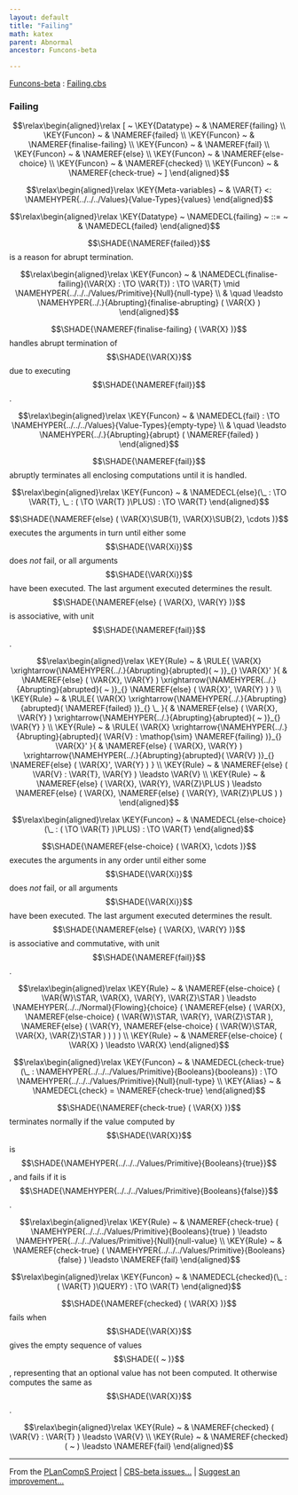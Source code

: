 ```yaml
---
layout: default
title: "Failing"
math: katex
parent: Abnormal
ancestor: Funcons-beta

---
```


[Funcons-beta] : [Failing.cbs]

### Failing
               


$$\relax\begin{aligned}\relax
  [ ~ 
  \KEY{Datatype} ~ & \NAMEREF{failing} \\
  \KEY{Funcon} ~ & \NAMEREF{failed} \\
  \KEY{Funcon} ~ & \NAMEREF{finalise-failing} \\
  \KEY{Funcon} ~ & \NAMEREF{fail} \\
  \KEY{Funcon} ~ & \NAMEREF{else} \\
  \KEY{Funcon} ~ & \NAMEREF{else-choice} \\
  \KEY{Funcon} ~ & \NAMEREF{checked} \\
  \KEY{Funcon} ~ & \NAMEREF{check-true}
  ~ ]
\end{aligned}$$

$$\relax\begin{aligned}\relax
  \KEY{Meta-variables} ~ 
  & \VAR{T} <: \NAMEHYPER{../../../Values}{Value-Types}{values}
\end{aligned}$$

$$\relax\begin{aligned}\relax
  \KEY{Datatype} ~ 
  \NAMEDECL{failing}  
  ~ ::= ~ & \NAMEDECL{failed} 
\end{aligned}$$


  $$\SHADE{\NAMEREF{failed}}$$ is a reason for abrupt termination.


$$\relax\begin{aligned}\relax
  \KEY{Funcon} ~ 
  & \NAMEDECL{finalise-failing}(\VAR{X} :  \TO \VAR{T}) :  \TO \VAR{T} \mid \NAMEHYPER{../../../Values/Primitive}{Null}{null-type} \\
  & \quad \leadsto \NAMEHYPER{../.}{Abrupting}{finalise-abrupting}
                     ( \VAR{X} )
\end{aligned}$$


  $$\SHADE{\NAMEREF{finalise-failing}
           ( \VAR{X} )}$$ handles abrupt termination of $$\SHADE{\VAR{X}}$$ due to executing $$\SHADE{\NAMEREF{fail}}$$.


$$\relax\begin{aligned}\relax
  \KEY{Funcon} ~ 
  & \NAMEDECL{fail} :  \TO \NAMEHYPER{../../../Values}{Value-Types}{empty-type} \\
  & \quad \leadsto \NAMEHYPER{../.}{Abrupting}{abrupt}
                     ( \NAMEREF{failed} )
\end{aligned}$$


  $$\SHADE{\NAMEREF{fail}}$$ abruptly terminates all enclosing computations until it is handled.


$$\relax\begin{aligned}\relax
  \KEY{Funcon} ~ 
  & \NAMEDECL{else}(\_ :  \TO \VAR{T}, \_ : (  \TO \VAR{T} )\PLUS) :  \TO \VAR{T}
\end{aligned}$$


  $$\SHADE{\NAMEREF{else}
           ( \VAR{X}\SUB{1},   
             \VAR{X}\SUB{2},   
             \cdots )}$$ executes the arguments in turn until either some
  $$\SHADE{\VAR{Xi}}$$ does *not* fail, or all arguments $$\SHADE{\VAR{Xi}}$$ have been executed.
  The last argument executed determines the result.
  $$\SHADE{\NAMEREF{else}
           ( \VAR{X},   
             \VAR{Y} )}$$ is associative, with unit $$\SHADE{\NAMEREF{fail}}$$.


$$\relax\begin{aligned}\relax
  \KEY{Rule} ~ 
    & \RULE{
       \VAR{X} \xrightarrow{\NAMEHYPER{../.}{Abrupting}{abrupted}(  ~  )}_{} 
        \VAR{X}'
      }{
      &  \NAMEREF{else}
                      ( \VAR{X},   
                        \VAR{Y} ) \xrightarrow{\NAMEHYPER{../.}{Abrupting}{abrupted}(  ~  )}_{} 
          \NAMEREF{else}
            ( \VAR{X}',   
              \VAR{Y} )
      }
\\
  \KEY{Rule} ~ 
    & \RULE{
       \VAR{X} \xrightarrow{\NAMEHYPER{../.}{Abrupting}{abrupted}( \NAMEREF{failed} )}_{} 
        \_
      }{
      &  \NAMEREF{else}
                      ( \VAR{X},   
                        \VAR{Y} ) \xrightarrow{\NAMEHYPER{../.}{Abrupting}{abrupted}(  ~  )}_{} 
          \VAR{Y}
      }
\\
  \KEY{Rule} ~ 
    & \RULE{
       \VAR{X} \xrightarrow{\NAMEHYPER{../.}{Abrupting}{abrupted}( \VAR{V} : \mathop{\sim} \NAMEREF{failing} )}_{} 
        \VAR{X}'
      }{
      &  \NAMEREF{else}
                      ( \VAR{X},   
                        \VAR{Y} ) \xrightarrow{\NAMEHYPER{../.}{Abrupting}{abrupted}( \VAR{V} )}_{} 
          \NAMEREF{else}
            ( \VAR{X}',   
              \VAR{Y} )
      }
\\
  \KEY{Rule} ~ 
    & \NAMEREF{else}
        ( \VAR{V} : \VAR{T},   
          \VAR{Y} ) \leadsto
        \VAR{V}
\\
  \KEY{Rule} ~ 
    & \NAMEREF{else}
        ( \VAR{X},   
          \VAR{Y},   
          \VAR{Z}\PLUS ) \leadsto
        \NAMEREF{else}
          ( \VAR{X},   
            \NAMEREF{else}
              ( \VAR{Y},    
                \VAR{Z}\PLUS ) )
\end{aligned}$$

$$\relax\begin{aligned}\relax
  \KEY{Funcon} ~ 
  & \NAMEDECL{else-choice}(\_ : (  \TO \VAR{T} )\PLUS) :  \TO \VAR{T}
\end{aligned}$$


  $$\SHADE{\NAMEREF{else-choice}
           ( \VAR{X},   
             \cdots )}$$ executes the arguments in any order until either some
  $$\SHADE{\VAR{Xi}}$$ does *not* fail, or all arguments $$\SHADE{\VAR{Xi}}$$ have been executed.
  The last argument executed determines the result.
  $$\SHADE{\NAMEREF{else}
           ( \VAR{X},   
             \VAR{Y} )}$$ is associative and commutative, with unit $$\SHADE{\NAMEREF{fail}}$$.


$$\relax\begin{aligned}\relax
  \KEY{Rule} ~ 
    & \NAMEREF{else-choice}
        ( \VAR{W}\STAR,   
          \VAR{X},   
          \VAR{Y},   
          \VAR{Z}\STAR ) \leadsto
        \NAMEHYPER{../../Normal}{Flowing}{choice}
          ( \NAMEREF{else}
              ( \VAR{X},    
                \NAMEREF{else-choice}
                  ( \VAR{W}\STAR,     
                    \VAR{Y},     
                    \VAR{Z}\STAR ),    
                \NAMEREF{else}
                  ( \VAR{Y},     
                    \NAMEREF{else-choice}
                      ( \VAR{W}\STAR,      
                        \VAR{X},      
                        \VAR{Z}\STAR ) ) ) )
\\
  \KEY{Rule} ~ 
    & \NAMEREF{else-choice}
        ( \VAR{X} ) \leadsto
        \VAR{X}
\end{aligned}$$

$$\relax\begin{aligned}\relax
  \KEY{Funcon} ~ 
  & \NAMEDECL{check-true}(\_ : \NAMEHYPER{../../../Values/Primitive}{Booleans}{booleans}) :  \TO \NAMEHYPER{../../../Values/Primitive}{Null}{null-type}
\\
  \KEY{Alias} ~ 
  & \NAMEDECL{check} = \NAMEREF{check-true}
\end{aligned}$$


  $$\SHADE{\NAMEREF{check-true}
           ( \VAR{X} )}$$ terminates normally if the value computed by $$\SHADE{\VAR{X}}$$ is $$\SHADE{\NAMEHYPER{../../../Values/Primitive}{Booleans}{true}}$$,
  and fails if it is $$\SHADE{\NAMEHYPER{../../../Values/Primitive}{Booleans}{false}}$$.


$$\relax\begin{aligned}\relax
  \KEY{Rule} ~ 
    & \NAMEREF{check-true}
        ( \NAMEHYPER{../../../Values/Primitive}{Booleans}{true} ) \leadsto
        \NAMEHYPER{../../../Values/Primitive}{Null}{null-value}
\\
  \KEY{Rule} ~ 
    & \NAMEREF{check-true}
        ( \NAMEHYPER{../../../Values/Primitive}{Booleans}{false} ) \leadsto
        \NAMEREF{fail}
\end{aligned}$$

$$\relax\begin{aligned}\relax
  \KEY{Funcon} ~ 
  & \NAMEDECL{checked}(\_ : ( \VAR{T} )\QUERY) :  \TO \VAR{T}
\end{aligned}$$


  $$\SHADE{\NAMEREF{checked}
           ( \VAR{X} )}$$ fails when $$\SHADE{\VAR{X}}$$ gives the empty sequence of values $$\SHADE{(  ~  )}$$,
  representing that an optional value has not been computed. It otherwise
  computes the same as $$\SHADE{\VAR{X}}$$.


$$\relax\begin{aligned}\relax
  \KEY{Rule} ~ 
    & \NAMEREF{checked}
        ( \VAR{V} : \VAR{T} ) \leadsto
        \VAR{V}
\\
  \KEY{Rule} ~ 
    & \NAMEREF{checked}
        (  ~  ) \leadsto
        \NAMEREF{fail}
\end{aligned}$$



[Funcons-beta]: /CBS-beta/math/Funcons-beta
  "FUNCONS-BETA"
[Unstable-Funcons-beta]: /CBS-beta/math/Unstable-Funcons-beta
  "UNSTABLE-FUNCONS-BETA"
[Languages-beta]: /CBS-beta/math/Languages-beta
  "LANGUAGES-BETA"
[Unstable-Languages-beta]: /CBS-beta/math/Unstable-Languages-beta
  "UNSTABLE-LANGUAGES-BETA"
[CBS-beta]: /CBS-beta 
  "CBS-BETA"


____

From the [PLanCompS Project] | [CBS-beta issues...] | [Suggest an improvement...]

[Failing.cbs]: /CBS-beta/Funcons-beta/Computations/Abnormal/Failing/Failing.cbs
  "CBS SOURCE FILE"
[PLanCompS Project]: https://plancomps.github.io
  "PROGRAMMING LANGUAGE COMPONENTS AND SPECIFICATIONS PROJECT HOME PAGE"
[CBS-beta issues...]: https://github.com/plancomps/CBS-beta/issues
  "CBS-BETA ISSUE REPORTS ON GITHUB"
[Suggest an improvement...]: mailto:plancomps@gmail.com?Subject=CBS-beta%20-%20comment&Body=Re%3A%20CBS-beta%20specification%20at%20Computations/Abnormal/Failing/Failing.cbs%0A%0AComment/Query/Issue/Suggestion%3A%0A%0A%0ASignature%3A%0A 
  "GENERATE AN EMAIL TEMPLATE"

